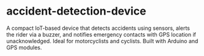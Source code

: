 # accident-detection-device
 A compact IoT-based device that detects accidents using sensors, alerts the rider via a buzzer, and notifies emergency contacts with GPS location if unacknowledged. Ideal for motorcyclists and cyclists. Built with Arduino and GPS modules.
